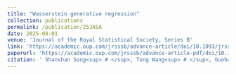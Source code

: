 ```yaml
---
title: "Wasserstein generative regression"
collection: publications
permalink: /publication/25JASA
date: 2025-08-01
venue: 'Journal of the Royal Statistical Society, Series B'
link: 'https://academic.oup.com/jrsssb/advance-article/doi/10.1093/jrsssb/qkaf053/8240631?login=false'
paperurl: 'https://academic.oup.com/jrsssb/advance-article-pdf/doi/10.1093/jrsssb/qkaf053/64119413/qkaf053.pdf'
citation: ' Shanshan Song<sup> # </sup>, Tong Wang<sup> # </sup>, Guohao Shen, Yuanyuan Lin*, and Jian Huang. (2025). &quot; Wasserstein generative regression. &quot; <i> Journal of the Royal Statistical Society, Series B. In press.</i>.'
---
```

